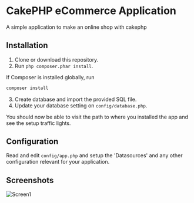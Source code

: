 # CakePHP eCommerce Application

A simple application to make an online shop with cakephp

## Installation

1. Clone or download this repository.
2. Run `php composer.phar install`.

If Composer is installed globally, run
```bash
composer install
```
3. Create database and import the provided SQL file.
4. Update your database setting on `config/database.php`.

You should now be able to visit the path to where you installed the app and see
the setup traffic lights.

## Configuration

Read and edit `config/app.php` and setup the 'Datasources' and any other
configuration relevant for your application.

## Screenshots
![Screen1](https://raw.githubusercontent.com/biplobice/CakeShop/master/screenshots/Screen-1.png)
